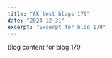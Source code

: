 ```yaml
---
title: "Ak test blogs 179"
date: "2024-12-31"
excerpt: "Excerpt for blog 179"
---
```


Blog content for blog 179